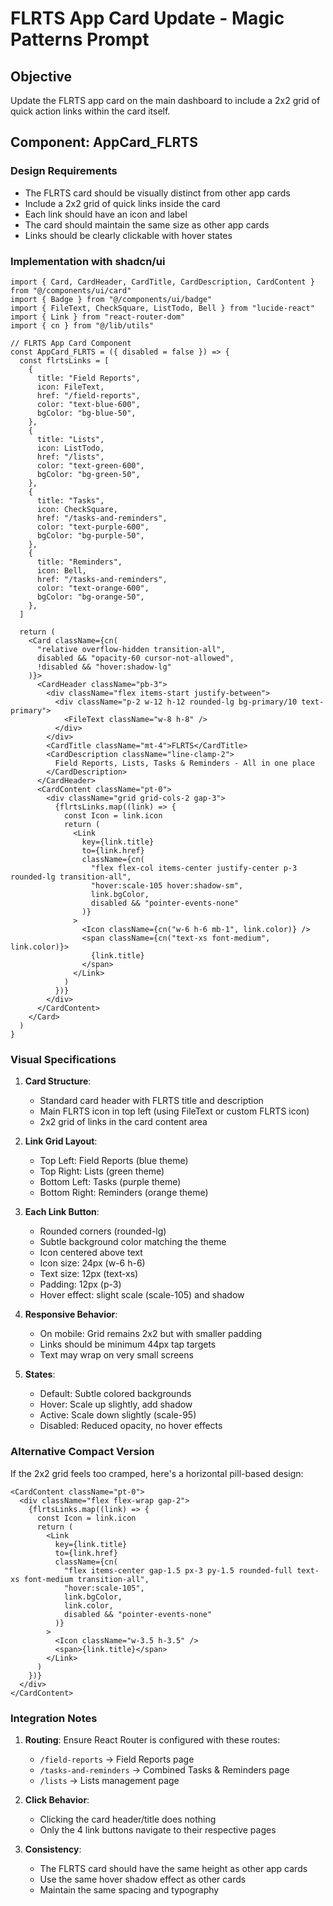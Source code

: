 # FLRTS App Card Update - Magic Patterns Prompt

## Objective
Update the FLRTS app card on the main dashboard to include a 2x2 grid of quick action links within the card itself.

## Component: AppCard_FLRTS

### Design Requirements
- The FLRTS card should be visually distinct from other app cards
- Include a 2x2 grid of quick links inside the card
- Each link should have an icon and label
- The card should maintain the same size as other app cards
- Links should be clearly clickable with hover states

### Implementation with shadcn/ui

```tsx
import { Card, CardHeader, CardTitle, CardDescription, CardContent } from "@/components/ui/card"
import { Badge } from "@/components/ui/badge"
import { FileText, CheckSquare, ListTodo, Bell } from "lucide-react"
import { Link } from "react-router-dom"
import { cn } from "@/lib/utils"

// FLRTS App Card Component
const AppCard_FLRTS = ({ disabled = false }) => {
  const flrtsLinks = [
    {
      title: "Field Reports",
      icon: FileText,
      href: "/field-reports",
      color: "text-blue-600",
      bgColor: "bg-blue-50",
    },
    {
      title: "Lists",
      icon: ListTodo,
      href: "/lists",
      color: "text-green-600",
      bgColor: "bg-green-50",
    },
    {
      title: "Tasks",
      icon: CheckSquare,
      href: "/tasks-and-reminders",
      color: "text-purple-600",
      bgColor: "bg-purple-50",
    },
    {
      title: "Reminders",
      icon: Bell,
      href: "/tasks-and-reminders",
      color: "text-orange-600",
      bgColor: "bg-orange-50",
    },
  ]

  return (
    <Card className={cn(
      "relative overflow-hidden transition-all",
      disabled && "opacity-60 cursor-not-allowed",
      !disabled && "hover:shadow-lg"
    )}>
      <CardHeader className="pb-3">
        <div className="flex items-start justify-between">
          <div className="p-2 w-12 h-12 rounded-lg bg-primary/10 text-primary">
            <FileText className="w-8 h-8" />
          </div>
        </div>
        <CardTitle className="mt-4">FLRTS</CardTitle>
        <CardDescription className="line-clamp-2">
          Field Reports, Lists, Tasks & Reminders - All in one place
        </CardDescription>
      </CardHeader>
      <CardContent className="pt-0">
        <div className="grid grid-cols-2 gap-3">
          {flrtsLinks.map((link) => {
            const Icon = link.icon
            return (
              <Link
                key={link.title}
                to={link.href}
                className={cn(
                  "flex flex-col items-center justify-center p-3 rounded-lg transition-all",
                  "hover:scale-105 hover:shadow-sm",
                  link.bgColor,
                  disabled && "pointer-events-none"
                )}
              >
                <Icon className={cn("w-6 h-6 mb-1", link.color)} />
                <span className={cn("text-xs font-medium", link.color)}>
                  {link.title}
                </span>
              </Link>
            )
          })}
        </div>
      </CardContent>
    </Card>
  )
}
```

### Visual Specifications

1. **Card Structure**:
   - Standard card header with FLRTS title and description
   - Main FLRTS icon in top left (using FileText or custom FLRTS icon)
   - 2x2 grid of links in the card content area

2. **Link Grid Layout**:
   - Top Left: Field Reports (blue theme)
   - Top Right: Lists (green theme)
   - Bottom Left: Tasks (purple theme)
   - Bottom Right: Reminders (orange theme)

3. **Each Link Button**:
   - Rounded corners (rounded-lg)
   - Subtle background color matching the theme
   - Icon centered above text
   - Icon size: 24px (w-6 h-6)
   - Text size: 12px (text-xs)
   - Padding: 12px (p-3)
   - Hover effect: slight scale (scale-105) and shadow

4. **Responsive Behavior**:
   - On mobile: Grid remains 2x2 but with smaller padding
   - Links should be minimum 44px tap targets
   - Text may wrap on very small screens

5. **States**:
   - Default: Subtle colored backgrounds
   - Hover: Scale up slightly, add shadow
   - Active: Scale down slightly (scale-95)
   - Disabled: Reduced opacity, no hover effects

### Alternative Compact Version

If the 2x2 grid feels too cramped, here's a horizontal pill-based design:

```tsx
<CardContent className="pt-0">
  <div className="flex flex-wrap gap-2">
    {flrtsLinks.map((link) => {
      const Icon = link.icon
      return (
        <Link
          key={link.title}
          to={link.href}
          className={cn(
            "flex items-center gap-1.5 px-3 py-1.5 rounded-full text-xs font-medium transition-all",
            "hover:scale-105",
            link.bgColor,
            link.color,
            disabled && "pointer-events-none"
          )}
        >
          <Icon className="w-3.5 h-3.5" />
          <span>{link.title}</span>
        </Link>
      )
    })}
  </div>
</CardContent>
```

### Integration Notes

1. **Routing**: Ensure React Router is configured with these routes:
   - `/field-reports` → Field Reports page
   - `/tasks-and-reminders` → Combined Tasks & Reminders page
   - `/lists` → Lists management page

2. **Click Behavior**: 
   - Clicking the card header/title does nothing
   - Only the 4 link buttons navigate to their respective pages

3. **Consistency**:
   - The FLRTS card should have the same height as other app cards
   - Use the same hover shadow effect as other cards
   - Maintain the same spacing and typography